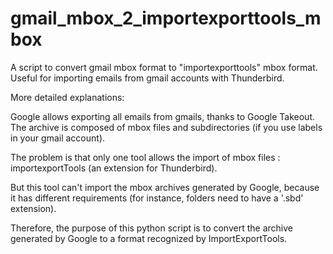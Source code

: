 gmail_mbox_2_importexporttools_mbox
===================================

A script to convert gmail mbox format to "importexporttools" mbox format. Useful for importing emails from gmail accounts with Thunderbird.

More detailed explanations:

Google allows exporting all emails from gmails, thanks to Google Takeout. The archive is composed of mbox files and subdirectories (if you use labels in your gmail account).



The problem is that only one tool allows the import of mbox files : importexportTools (an extension for Thunderbird).

But this tool can't import the mbox archives generated by Google, because it has different requirements (for instance, folders need to have a '.sbd' extension). 

Therefore, the purpose of this python script is to convert the archive generated by Google to a format recognized by ImportExportTools.

